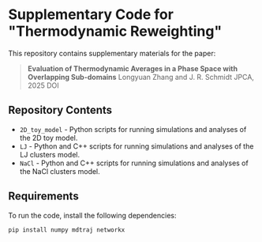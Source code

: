 # Supplementary Code for "Thermodynamic Reweighting"

This repository contains supplementary materials for the paper:

> **Evaluation of Thermodynamic Averages in a Phase Space with Overlapping Sub-domains**
> Longyuan Zhang and J. R. Schmidt
> JPCA, 2025
> DOI

## **Repository Contents**
- `2D_toy_model` - Python scripts for running simulations and analyses of the 2D toy model.
- `LJ` - Python and C++ scripts for running simulations and analyses of the LJ clusters model.
- `NaCl` - Python and C++ scripts for running simulations and analyses of the NaCl clusters model.

## **Requirements**
To run the code, install the following dependencies:
```bash
pip install numpy mdtraj networkx
